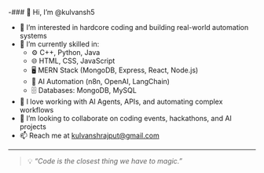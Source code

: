 -### 👋 Hi, I’m @kulvansh5

- 👀 I’m interested in hardcore coding and building real-world automation systems  
- 🧠 I’m currently skilled in:
  - ⚙️ C++, Python, Java
  - 🌐 HTML, CSS, JavaScript
  - 🖥️ MERN Stack (MongoDB, Express, React, Node.js)
  - 🤖 AI Automation (n8n, OpenAI, LangChain)
  - 🗄️ Databases: MongoDB, MySQL
- 🚀 I love working with AI Agents, APIs, and automating complex workflows
- 💞️ I’m looking to collaborate on coding events, hackathons, and AI projects
- 📫 Reach me at [kulvanshrajput@gmail.com](mailto:kulvanshrajput@gmail.com)

---

> 💡 *“Code is the closest thing we have to magic.”*
